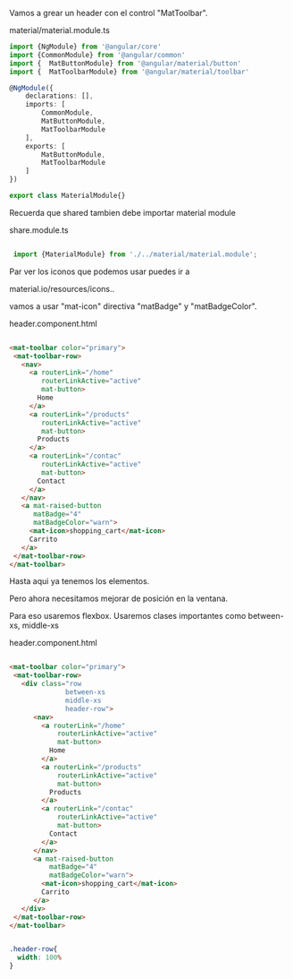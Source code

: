 
Vamos a grear un header con el control "MatToolbar".

material/material.module.ts
```typescript
import {NgModule} from '@angular/core'
import {CommonModule} from '@angular/common'
import {  MatButtonModule} from '@angular/material/button'
import {  MatToolbarModule} from '@angular/material/toolbar'

@NgModule({
    declarations: [],
    imports: [
        CommonModule,
        MatButtonModule,
        MatToolbarModule
    ],
    exports: [
        MatButtonModule,
        MatToolbarModule
    ]
})

export class MaterialModule{}
```

Recuerda que shared tambien debe importar material module

share.module.ts
```typescript

 import {MaterialModule} from './../material/material.module';

```

Par ver los iconos que podemos usar puedes ir a 

material.io/resources/icons..

vamos a usar "mat-icon" directiva "matBadge" y "matBadgeColor".

header.component.html
```HTML

<mat-toolbar color="primary">
 <mat-toolbar-row>
   <nav>
     <a routerLink="/home"         
        routerLinkActive="active"
        mat-button>
       Home
     </a>
     <a routerLink="/products" 
        routerLinkActive="active"
        mat-button>
       Products
     </a>
     <a routerLink="/contac" 
        routerLinkActive="active"
        mat-button>
       Contact
     </a>
   </nav>
   <a mat-raised-button 
      matBadge="4"
      matBadgeColor="warn">
     <mat-icon>shopping_cart</mat-icon>   
     Carrito
   </a>   
 </mat-toolbar-row>
</mat-toolbar>

```

Hasta aqui ya tenemos los elementos.

Pero ahora necesitamos mejorar de posición en la ventana.

Para eso usaremos flexbox.
Usaremos clases importantes como between-xs, middle-xs

header.component.html
```HTML

<mat-toolbar color="primary">
 <mat-toolbar-row>
   <div class="row 
              between-xs
              middle-xs
              header-row">
      <nav>
        <a routerLink="/home"         
            routerLinkActive="active"
            mat-button>
          Home
        </a>
        <a routerLink="/products" 
            routerLinkActive="active"
            mat-button>
          Products
        </a>
        <a routerLink="/contac" 
            routerLinkActive="active"
            mat-button>
          Contact
        </a>
      </nav>   
      <a mat-raised-button 
          matBadge="4"
          matBadgeColor="warn">
        <mat-icon>shopping_cart</mat-icon>   
        Carrito
      </a> 
   </div>  
 </mat-toolbar-row>
</mat-toolbar>

```

```css

.header-row{
  width: 100%
}

```